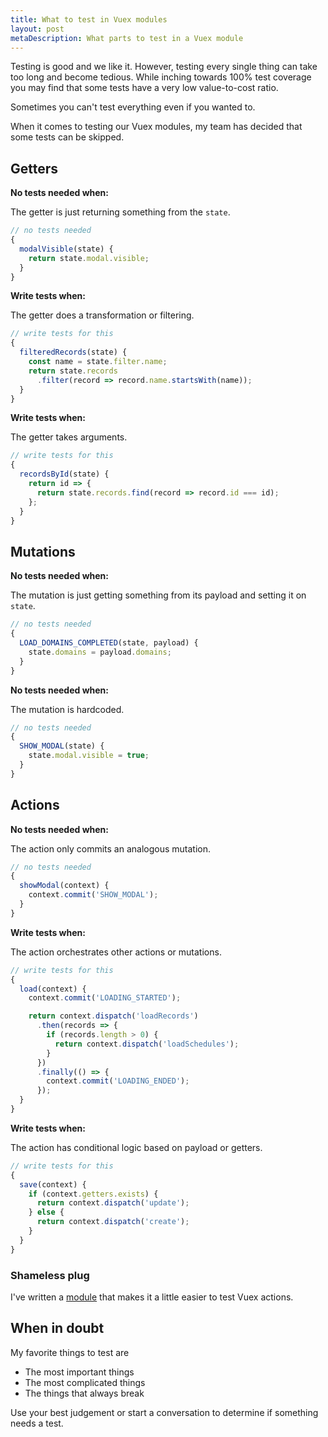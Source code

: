 ```yaml
---
title: What to test in Vuex modules
layout: post
metaDescription: What parts to test in a Vuex module
---
```


Testing is good and we like it. However, testing every single thing can take too long and become tedious. While inching towards 100% test coverage you may find that some tests have a very low value-to-cost ratio.

Sometimes you can't test everything even if you wanted to.

When it comes to testing our Vuex modules, my team has decided that some tests can be skipped.

## Getters

**No tests needed when:**

The getter is just returning something from the `state`.

```js
// no tests needed
{
  modalVisible(state) {
    return state.modal.visible;
  }
}
```

**Write tests when:**

The getter does a transformation or filtering.

```js
// write tests for this
{
  filteredRecords(state) {
    const name = state.filter.name;
    return state.records
      .filter(record => record.name.startsWith(name));
  }
}
```

**Write tests when:**

The getter takes arguments.

```js
// write tests for this
{
  recordsById(state) {
    return id => {
      return state.records.find(record => record.id === id);
    };
  }
}
```

## Mutations

**No tests needed when:**

The mutation is just getting something from its payload and setting it on `state`.

```js
// no tests needed
{
  LOAD_DOMAINS_COMPLETED(state, payload) {
    state.domains = payload.domains;
  }
}
```

**No tests needed when:**

The mutation is hardcoded.

```js
// no tests needed
{
  SHOW_MODAL(state) {
    state.modal.visible = true;
  }
}
```

## Actions

**No tests needed when:**

The action only commits an analogous mutation.

```js
// no tests needed
{
  showModal(context) {
    context.commit('SHOW_MODAL');
  }
}
```

**Write tests when:**

The action orchestrates other actions or mutations.

```js
// write tests for this
{
  load(context) {
    context.commit('LOADING_STARTED');

    return context.dispatch('loadRecords')
      .then(records => {
        if (records.length > 0) {
          return context.dispatch('loadSchedules');
        }
      })
      .finally(() => {
        context.commit('LOADING_ENDED');
      });
  }
}
```

**Write tests when:**

The action has conditional logic based on payload or getters.

```js
// write tests for this
{
  save(context) {
    if (context.getters.exists) {
      return context.dispatch('update');
    } else {
      return context.dispatch('create');
    }
  }
}
```

### Shameless plug

I've written a [module](https://github.com/psalaets/vuex-mock-context) that makes it a little easier to test Vuex actions.

## When in doubt

My favorite things to test are

- The most important things
- The most complicated things
- The things that always break

Use your best judgement or start a conversation to determine if something needs a test.
